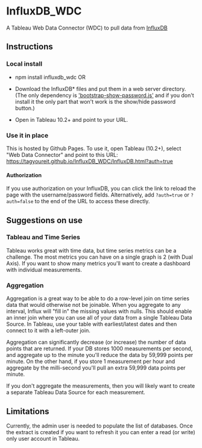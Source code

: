 # InfluxDB_WDC
A Tableau Web Data Connector (WDC) to pull data from [InfluxDB](https://github.com/influxdata/influxdb)

## Instructions

### Local install
* npm install influxdb_wdc
  OR
* Download the InfluxDB* files and put them in a web server directory.  (The only dependency is ['bootstrap-show-password.js'](https://raw.githubusercontent.com/wenzhixin/bootstrap-show-password/master/bootstrap-show-password.js) and if you don't install it the only part that won't work is the show/hide password button.)

* Open in Tableau 10.2+ and point to your URL.

### Use it in place

This is hosted by Github Pages.  To use it, open Tableau (10.2+), select "Web Data Connector" and point to this URL: https://tagyoureit.github.io/InfluxDB_WDC/InfluxDB.html?auth=true

#### Authorization
If you use authorization on your InfluxDB, you can click the link to reload the page with the username/password fields. Alternatively, add `?auth=true` or `?auth=false` to the end of the URL to access these directly.


## Suggestions on use
### Tableau and Time Series
Tableau works great with time data, but time series metrics can be a challenge.  The most metrics you can have on a single graph is 2 (with Dual Axis).  If you want to show many metrics you'll want to create a dashboard with individual measurements.

### Aggregation
Aggregation is a great way to be able to do a row-level join on time series data that would otherwise not be joinable.  When you aggregate to any interval, Influx will "fill in" the missing values with nulls.  This should enable an inner join where you can use all of your data from a single Tableau Data Source.  In Tableau, use your table with earliest/latest dates and then connect to it with a left-outer join.

Aggregation can significantly decrease (or increase) the number of data points that are returned.  If your DB stores 1000 measurements per second, and aggregate up to the minute you'll reduce the data by 59,999 points per minute.  On the other hand, if you store 1 measurement per hour and aggregate by the milli-second you'll pull an extra 59,999 data points per minute.

If you don't aggregate the measurements, then you will likely want to create a separate Tableau Data Source for each measurement.  

## Limitations

Currently, the admin user is needed to populate the list of databases.  Once the extract is created if you want to refresh it you can enter a read (or write) only user account in Tableau.
